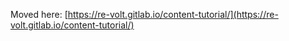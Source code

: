 Moved here: [https://re-volt.gitlab.io/content-tutorial/](https://re-volt.gitlab.io/content-tutorial/)
